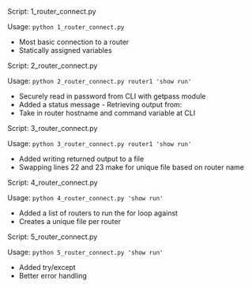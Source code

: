 
Script: 1_router_connect.py

Usage: ```python 1_router_connect.py```

- Most basic connection to a router
- Statically assigned variables

Script: 2_router_connect.py

Usage: ```python 2_router_connect.py router1 'show run'```

- Securely read in password from CLI with getpass module
- Added a status message - Retrieving output from:
- Take in router hostname and command variable at CLI

Script: 3_router_connect.py

Usage: ```python 3_router_connect.py router1 'show run'```

- Added writing returned output to a file
- Swapping lines 22 and 23 make for unique file based on router name

Script: 4_router_connect.py

Usage: ```python 4_router_connect.py 'show run'```

- Added a list of routers to run the for loop against
- Creates a unique file per router

Script: 5_router_connect.py

Usage: ```python 5_router_connect.py 'show run'```

- Added try/except
- Better error handling